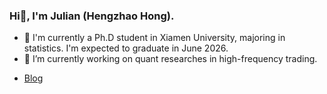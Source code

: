 ### Hi👋, I'm Julian (Hengzhao Hong).

- 👯 I'm currently a Ph.D student in Xiamen University, majoring in statistics. I'm expected to graduate in June 2026.
- 🔭 I’m currently working on quant researches in high-frequency trading.

* [Blog](https://www.hengzhaohong.cn)

<!--
**hengzhaohong/hengzhaohong** is a ✨ _special_ ✨ repository because its `README.md` (this file) appears on your GitHub profile.

Here are some ideas to get you started:

- 🔭 I’m currently working on ...
- 🌱 I’m currently learning ...
- 👯 I’m looking to collaborate on ...
- 🤔 I’m looking for help with ...
- 💬 Ask me about ...
- 📫 How to reach me: ...
- 😄 Pronouns: ...
- ⚡ Fun fact: ...
-->

